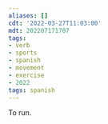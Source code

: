 ```yaml
---
aliases: []
cdt: '2022-03-27T11:03:00'
mdt: 202207171707
tags:
- verb
- sports
- spanish
- movement
- exercise
- 2022
tags: spanish
---
```


To run.